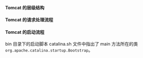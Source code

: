 #### Tomcat 的层级结构

#### Tomcat 的请求处理流程
#### Tomcat 的启动流程

bin 目录下的启动脚本 catalina.sh 文件中指出了 main 方法所在的类 `org.apache.catalina.startup.Bootstrap`。


